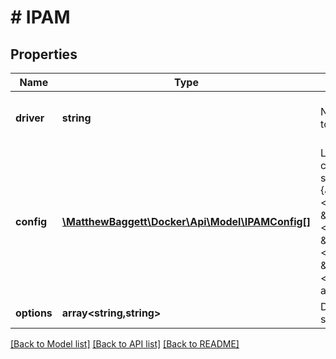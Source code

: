 # # IPAM

## Properties

Name | Type | Description | Notes
------------ | ------------- | ------------- | -------------
**driver** | **string** | Name of the IPAM driver to use. | [optional] [default to 'default']
**config** | [**\MatthewBaggett\Docker\Api\Model\IPAMConfig[]**](IPAMConfig.md) | List of IPAM configuration options, specified as a map:  &#x60;&#x60;&#x60; {\&quot;Subnet\&quot;: &lt;CIDR&gt;, \&quot;IPRange\&quot;: &lt;CIDR&gt;, \&quot;Gateway\&quot;: &lt;IP address&gt;, \&quot;AuxAddress\&quot;: &lt;device_name:IP address&gt;} &#x60;&#x60;&#x60; | [optional]
**options** | **array<string,string>** | Driver-specific options, specified as a map. | [optional]

[[Back to Model list]](../../README.md#models) [[Back to API list]](../../README.md#endpoints) [[Back to README]](../../README.md)
